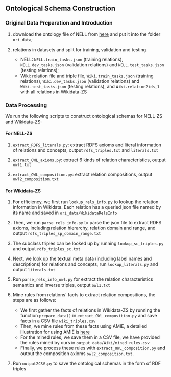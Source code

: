 ## Ontological Schema Construction

### Original Data Preparation and Introduction

1. download the ontology file of NELL from [here](http://rtw.ml.cmu.edu/resources/results/08m/NELL.08m.1115.ontology.csv.gz) and put it into the folder `ori_data`;

2. relations in datasets and split for training, validation and testing
    - NELL: `NELL.train_tasks.json` (training relations), `NELL.dev_tasks.json` (validation relations) and `NELL.test_tasks.json` (testing relations);
    - Wiki: relation file and triple file, `Wiki.train_tasks.json` (training relations), `Wiki.dev_tasks.json` (validation relations) and `Wiki.test_tasks.json` (testing relations), and `Wiki.relation2ids_1` with all relations in Wikidata-ZS



### Data Processing

We run the following scripts to construct ontological schemas for NELL-ZS and Wikidata-ZS:

#### For NELL-ZS

1. `extract_RDFS_literals.py`: extract RDFS axioms and literal information of relations and concepts, output `rdfs_triples.txt` and `literals.txt`

2. `extract_OWL_axioms.py`: extract 6 kinds of relation characteristics, output `owl1.txt`

3. `extract_OWL_composition.py`: extract relation compositions, output `owl2_composition.txt`

#### For Wikidata-ZS

1. For efficiency, we first run `lookup_rels_info.py` to lookup the relation information in Wikidata. Each relation has a queried json file named by its name and saved in `ori_data/WikidataRelsInfo`

2. Then, we run `parse_rels_info.py` to parse the json file to extract RDFS axioms, including relation hierarchy, relation domain and range, and output `rdfs_triples_sp_domain_range.txt`

3. The subclass triples can be looked up by running `lookup_sc_triples.py` and output `rdfs_triples_sc.txt`

4. Next, we look up the textual meta data (including label names and descriptions) for relations and concepts, run `lookup_literals.py` and output `literals.txt`

5. Run `parse_rels_info_owl.py` for extract the relation characteristics semantics and inverse triples, output `owl1.txt`

6. Mine rules from relations' facts to extract relation compositions, the steps are as follows:
    - We first gather the facts of relations in Wikidata-ZS by running the function `prepare_data()` in `extract_OWL_composition.py` and save facts in a CSV file `wiki_triples.csv`
    - Then, we mine rules from these facts using AMIE, a detailed illustration for using AMIE is [here](https://www.mpi-inf.mpg.de/departments/databases-and-information-systems/research/yago-naga/amie/)
    - For the mined rules, we save them in a CSV file, we have provided the rules mined by ours in `output_data/Wiki/mined_rules.csv`
    - Finally, we process these rules with ``extract_OWL_composition.py`` and output the composition axioms `owl2_composition.txt`.


7. Run `output2CSV.py` to save the ontological schemas in the form of RDF triples

